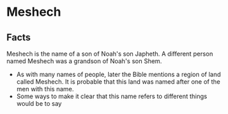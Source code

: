 # Meshech

## Facts

Meshech is the name of a son of Noah's son Japheth. A different person named Meshech was a grandson of  Noah's son Shem.

* As with many names of people, later the Bible mentions a region of land called Meshech. It is probable that this land was named after one of the men with this name.
* Some ways to make it clear that this name refers to different things would be to say